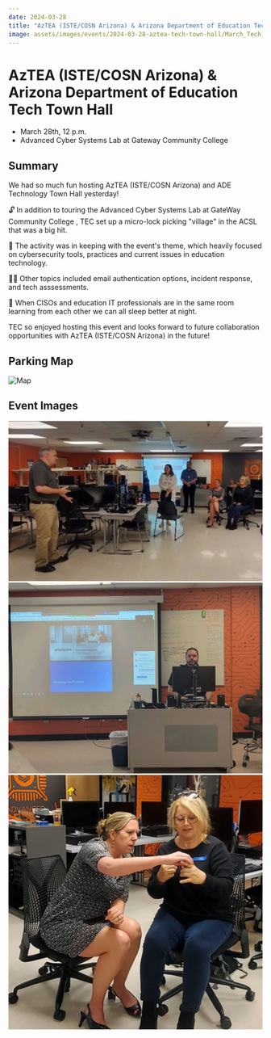 ```yaml
---
date: 2024-03-28
title: "AzTEA (ISTE/COSN Arizona) & Arizona Department of Education Tech Town Hall"
image: assets/images/events/2024-03-28-aztea-tech-town-hall/March_Tech_Town_Hall.jpeg
---
```


# AzTEA (ISTE/COSN Arizona) & Arizona Department of Education Tech Town Hall

- March 28th, 12 p.m.
- Advanced Cyber Systems Lab at Gateway Community College

## Summary

We had so much fun hosting AzTEA (ISTE/COSN Arizona) and ADE Technology Town Hall yesterday! 

🔓 In addition to touring the Advanced Cyber Systems Lab at GateWay Community College , TEC set up a micro-lock picking "village" in the ACSL that was a big hit. 

🏫 The activity was in keeping with the event's theme, which heavily focused on cybersecurity tools, practices and current issues in education technology. 

👩‍💻 Other topics included email authentication options, incident response, and tech asssessments. 

🔐 When CISOs and education IT professionals are in the same room learning from each other we can all sleep better at night. 

TEC so enjoyed hosting this event and looks forward to future collaboration opportunities with AzTEA (ISTE/COSN Arizona) in the future!

## Parking Map

![Map](/assets/images/events/2024-02-27-right-to-repair-workshop/FB_IMG_1707802988158.jpg)

## Event Images

![Wyatt explaining the sections and purpose of the Advanced Cyber Systems Lab](../assets/images/events/2024-03-28-aztea-tech-town-hall/1711731479827.jfif) 
![The in progress event talk about email authentication](../assets/images/events/2024-03-28-aztea-tech-town-hall/1711731479984.jfif) 
![Two people working through the lockpicking activity together](../assets/images/events/2024-03-28-aztea-tech-town-hall/AzTEA_COSN_event.jfif) 